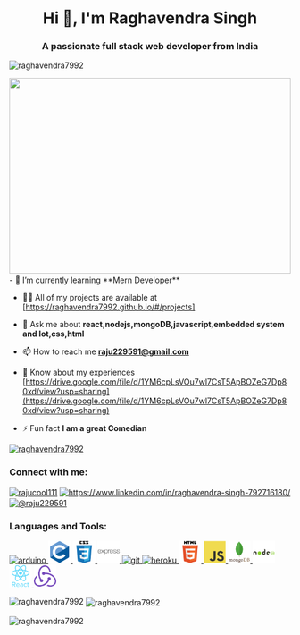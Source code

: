 <h1 align="center">Hi 👋, I'm Raghavendra Singh</h1>
<h3 align="center">A passionate full stack web developer from India</h3>

<p align="left"> <img src="https://komarev.com/ghpvc/?username=raghavendra7992&label=Visitors&color=48b40e&style=flat-square" alt="raghavendra7992" /> </p>
<img height="350px" width="100%" src="https://c8.alamy.com/comp/W3XFX2/full-stack-developer-with-digital-java-code-text-full-stack-developer-and-computer-software-coding-vector-concept-programming-coding-script-java-di-W3XFX2.jpg">
- 🌱 I’m currently learning **Mern Developer**

- 👨‍💻 All of my projects are available at [https://raghavendra7992.github.io/#/projects]

- 💬 Ask me about **react,nodejs,mongoDB,javascript,embedded system and Iot,css,html**

- 📫 How to reach me **raju229591@gmail.com**

- 📄 Know about my experiences [https://drive.google.com/file/d/1YM6cpLsVOu7wl7CsT5ApBOZeG7Dp80xd/view?usp=sharing](https://drive.google.com/file/d/1YM6cpLsVOu7wl7CsT5ApBOZeG7Dp80xd/view?usp=sharing)

- ⚡ Fun fact **I am a great Comedian**
<p align="left"> <a href="https://github.com/ryo-ma/github-profile-trophy"><img src="https://github-profile-trophy.vercel.app/?username=raghavendra7992" alt="raghavendra7992" /></a> </p>
<h3 align="left">Connect with me:</h3>
<p align="left">
<a href="https://twitter.com/rajucool111" target="blank"><img align="center" src="https://raw.githubusercontent.com/rahuldkjain/github-profile-readme-generator/master/src/images/icons/Social/twitter.svg" alt="rajucool111" height="30" width="40" /></a>
<a href="https://linkedin.com/in/https://www.linkedin.com/in/raghavendra-singh-792716180/" target="blank"><img align="center" src="https://raw.githubusercontent.com/rahuldkjain/github-profile-readme-generator/master/src/images/icons/Social/linked-in-alt.svg" alt="https://www.linkedin.com/in/raghavendra-singh-792716180/" height="30" width="40" /></a>
<a href="https://medium.com/@raju229591" target="blank"><img align="center" src="https://raw.githubusercontent.com/rahuldkjain/github-profile-readme-generator/master/src/images/icons/Social/medium.svg" alt="@raju229591" height="30" width="40" /></a>
</p>

<h3 align="left">Languages and Tools:</h3>
<p align="left"> <a href="https://www.arduino.cc/" target="_blank" rel="noreferrer"> <img src="https://cdn.worldvectorlogo.com/logos/arduino-1.svg" alt="arduino" width="40" height="40"/> </a> <a href="https://www.cprogramming.com/" target="_blank" rel="noreferrer"> <img src="https://raw.githubusercontent.com/devicons/devicon/master/icons/c/c-original.svg" alt="c" width="40" height="40"/> </a> <a href="https://www.w3schools.com/css/" target="_blank" rel="noreferrer"> <img src="https://raw.githubusercontent.com/devicons/devicon/master/icons/css3/css3-original-wordmark.svg" alt="css3" width="40" height="40"/> </a> <a href="https://expressjs.com" target="_blank" rel="noreferrer"> <img src="https://raw.githubusercontent.com/devicons/devicon/master/icons/express/express-original-wordmark.svg" alt="express" width="40" height="40"/> </a> <a href="https://git-scm.com/" target="_blank" rel="noreferrer"> <img src="https://www.vectorlogo.zone/logos/git-scm/git-scm-icon.svg" alt="git" width="40" height="40"/> </a> <a href="https://heroku.com" target="_blank" rel="noreferrer"> <img src="https://www.vectorlogo.zone/logos/heroku/heroku-icon.svg" alt="heroku" width="40" height="40"/> </a> <a href="https://www.w3.org/html/" target="_blank" rel="noreferrer"> <img src="https://raw.githubusercontent.com/devicons/devicon/master/icons/html5/html5-original-wordmark.svg" alt="html5" width="40" height="40"/> </a> <a href="https://developer.mozilla.org/en-US/docs/Web/JavaScript" target="_blank" rel="noreferrer"> <img src="https://raw.githubusercontent.com/devicons/devicon/master/icons/javascript/javascript-original.svg" alt="javascript" width="40" height="40"/> </a> <a href="https://www.mongodb.com/" target="_blank" rel="noreferrer"> <img src="https://raw.githubusercontent.com/devicons/devicon/master/icons/mongodb/mongodb-original-wordmark.svg" alt="mongodb" width="40" height="40"/> </a> <a href="https://nodejs.org" target="_blank" rel="noreferrer"> <img src="https://raw.githubusercontent.com/devicons/devicon/master/icons/nodejs/nodejs-original-wordmark.svg" alt="nodejs" width="40" height="40"/> </a> <a href="https://reactjs.org/" target="_blank" rel="noreferrer"> <img src="https://raw.githubusercontent.com/devicons/devicon/master/icons/react/react-original-wordmark.svg" alt="react" width="40" height="40"/> </a> <a href="https://redux.js.org" target="_blank" rel="noreferrer"> <img src="https://raw.githubusercontent.com/devicons/devicon/master/icons/redux/redux-original.svg" alt="redux" width="40" height="40"/> </a> </p>

<p><img align="left" src="https://github-readme-stats.vercel.app/api/top-langs?username=raghavendra7992&show_icons=true&theme=tokyonight&locale=en&layout=compact" alt="raghavendra7992" /></p>

<p>&nbsp;<img align="center" src="https://github-readme-stats.vercel.app/api?username=raghavendra7992&show_icons=true&theme=merko&hide_border=true&cache_seconds=1803&locale=en" alt="raghavendra7992" /></p>

<p><img align="center" src="https://github-readme-streak-stats.herokuapp.com/?user=raghavendra7992&theme=highcontrast" alt="raghavendra7992" /></p>
